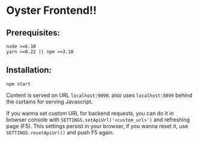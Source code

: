 # Oyster Frontend!!
## Prerequisites:
```
node >=6.10
yarn >=0.22 || npm >=3.10
```


## Installation:
```
npm start
```
Content is served on URL `localhost:9090`. also uses `localhost:8899` behind the curtains for serving Javascript.

If you wanna set custom URL for backend requests, you can do it in browser console with `SETTINGS.setApiUrl('<custom_url>')` and refreshing page (F5). This settings persist in your browser, if you wanna reset it, use `SETTINGS.resetApiUrl()` and push F5 again.
